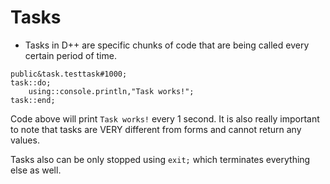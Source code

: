 # Tasks

- Tasks in D++ are specific chunks of code that are being called every certain period of time.


```pawn
public&task.testtask#1000;
task::do;
	using::console.println,"Task works!";
task::end;
```

Code above will print `Task works!` every 1 second. It is also really important to note that tasks are VERY different from forms and cannot return any values. 

Tasks also can be only stopped using `exit;` which terminates everything else as well.
